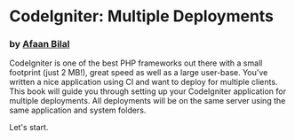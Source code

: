 # CodeIgniter: Multiple Deployments


### by [Afaan Bilal](https://afaan.ml)

CodeIgniter is one of the best PHP frameworks out there with a small footprint (just 2 MB!), great speed as well as a large user-base. You've written a nice application using CI and want to deploy for multiple clients. This book will guide you through setting up your CodeIgniter application for multiple deployments. All deployments will be on the same server using the same application and system folders. 

Let's start.
